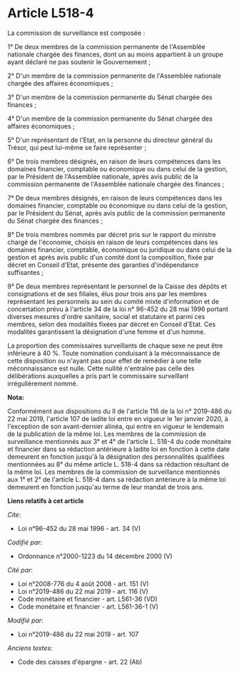 # Article L518-4

La commission de surveillance est composée : 

1° De deux membres de la commission permanente de l'Assemblée nationale chargée des finances, dont un au moins appartient à
un groupe ayant déclaré ne pas soutenir le Gouvernement ; 

2° D'un membre de la commission permanente de l'Assemblée nationale chargée des affaires économiques ; 

3° D'un membre de la commission permanente du Sénat chargée des finances ; 

4° D'un membre de la commission permanente du Sénat chargée des affaires économiques ; 

5° D'un représentant de l'Etat, en la personne du directeur général du Trésor, qui peut lui-même se faire représenter ; 

6° De trois membres désignés, en raison de leurs compétences dans les domaines financier, comptable ou économique ou dans
celui de la gestion, par le Président de l'Assemblée nationale, après avis public de la commission permanente de l'Assemblée
nationale chargée des finances ; 

7° De deux membres désignés, en raison de leurs compétences dans les domaines financier, comptable ou économique ou dans
celui de la gestion, par le Président du Sénat, après avis public de la commission permanente du Sénat chargée des
finances ; 

8° De trois membres nommés par décret pris sur le rapport du ministre chargé de l'économie, choisis en raison de leurs
compétences dans les domaines financier, comptable, économique ou juridique ou dans celui de la gestion et après avis public
d'un comité dont la composition, fixée par décret en Conseil d'Etat, présente des garanties d'indépendance suffisantes ; 

9° De deux membres représentant le personnel de la Caisse des dépôts et consignations et de ses filiales, élus pour trois ans
par les membres représentant les personnels au sein du comité mixte d'information et de concertation prévu à l'article 34 de
la loi n° 96-452 du 28 mai 1996 portant diverses mesures d'ordre sanitaire, social et statutaire et parmi ces membres, selon
des modalités fixées par décret en Conseil d'Etat. Ces modalités garantissent la désignation d'une femme et d'un homme. 

La proportion des commissaires surveillants de chaque sexe ne peut être inférieure à 40 %. Toute nomination conduisant à la
méconnaissance de cette disposition ou n'ayant pas pour effet de remédier à une telle méconnaissance est nulle. Cette nullité
n'entraîne pas celle des délibérations auxquelles a pris part le commissaire surveillant irrégulièrement nommé.

**Nota:**

Conformément aux dispositions du II de l'article 116 de la loi n° 2019-486 du 22 mai 2019, l'article 107 de ladite loi entre
en vigueur le 1er janvier 2020, à l'exception de son avant-dernier alinéa, qui entre en vigueur le lendemain de la
publication de la même loi. Les membres de la commission de surveillance mentionnés aux 3° et 4° de l'article L. 518-4 du
code monétaire et financier dans sa rédaction antérieure à ladite loi en fonction à cette date demeurent en fonction jusqu'à
la désignation des personnalités qualifiées mentionnées au 8° du même article L. 518-4 dans sa rédaction résultant de la même
loi. Les membres de la commission de surveillance mentionnés aux 1° et 2° de l'article L. 518-4 dans sa rédaction antérieure
à la même loi demeurent en fonction jusqu'au terme de leur mandat de trois ans.

**Liens relatifs à cet article**

_Cite_:

  - Loi n°96-452 du 28 mai 1996 - art. 34 (V)

_Codifié par_:

  - Ordonnance n°2000-1223 du 14 décembre 2000 (V)

_Cité par_:

  - Loi n°2008-776 du 4 août 2008 - art. 151 (V)
  - Loi n°2019-486 du 22 mai 2019 - art. 116 (V)
  - Code monétaire et financier - art. L561-36 (VD)
  - Code monétaire et financier - art. L561-36-1 (V)

_Modifié par_:

  - Loi n°2019-486 du 22 mai 2019 - art. 107

_Anciens textes_:

  - Code des caisses d'épargne - art. 22 (Ab)

